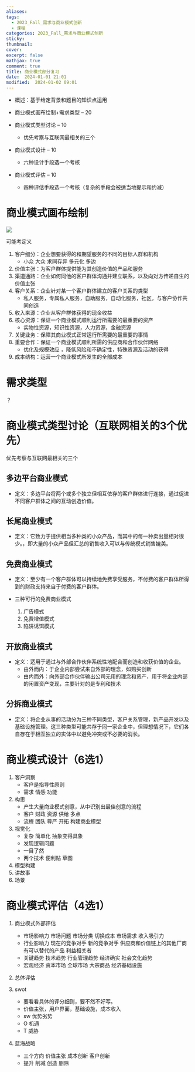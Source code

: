 ```yaml
---
aliases: 
tags:
  - 2023_Fall_需求与商业模式创新
  - 课程
categories: 2023_Fall_需求与商业模式创新
sticky: 
thumbnail: 
cover: 
excerpt: false
mathjax: true
comment: true
title: 商业模式部分复习
date:  2024-01-01 21:01
modified:  2024-01-02 09:01
---
```

- 概述：基于给定背景和题目的知识点运用

- 商业模式画布绘制+需求类型 – 20
- 商业模式类型讨论 – 10
	- 优先考察与互联网最相关的三个
- 商业模式设计 – 10
	- 六种设计手段选一个考核
- 商业模式评估 – 10
	- 四种评估手段选一个考核（复杂的手段会被适当地提示和约减）

# 商业模式画布绘制

![](https://chillcharlie-img.oss-cn-hangzhou.aliyuncs.com/image%2F2023%2F10%2F12%2Fb4e83f1d6413767f73baec4b9dbc2fe2_20231012110808.png)

可能考定义

1. 客户细分：企业想要获得的和期望服务的不同的目标人群和机构
	- 小众 大众 求同存异 多元化 多边
2. 价值主张：为客户群体提供能为其创造价值的产品和服务
3. 渠道通路：企业如何同他的客户群体沟通并建立联系，以及向对方传递自生的价值主张
4. 客户关系：企业针对某一个客户群体建立的客户关系的类型
	- 私人服务，专属私人服务，自助服务，自动化服务，社区，与客户协作共同创造
5. 收入来源：企业从客户群体获得的现金收益
6. 核心资源：保证一个商业模式顺利运行所需要的最重要的资产
	- 实物性资源，知识性资源，人力资源，金融资源
7. 关键业务：保障其商业模式正常运行所需要的最重要的事情
8. 重要合作：保证一个商业模式顺利所需的供应商和合作伙伴网络
	- 优化及规模效应 ，降低风险和不确定性，特殊资源及活动的获得
9. 成本结构：运营一个商业模式所发生的全部成本

# 需求类型

？

# 商业模式类型讨论（互联网相关的3个优先）

优先考察与互联网最相关的三个

## 多边平台商业模式

- 定义：多边平台将两个或多个独立但相互依存的客户群体进行连接，通过促进不同客户群体之间的互动创造价值。

## 长尾商业模式

- 定义：它致力于提供相当多种类的小众产品，而其中的每一种卖出量相对很少。，即大量的小众产品但汇总的销售收入可以与传统模式销售媲美。

## 免费商业模式

- 定义：至少有一个客户群体可以持续地免费享受服务，不付费的客户群体所得到的财政支持来自于付费的客户群体。

- 三种可行的免费商业模式
	1. 广告模式
	2. 免费增值模式
	3. 陷阱诱饵模式

## 开放商业模式

- 定义：适用于通过与外部合作伙伴系统性地配合而创造和收获价值的企业。
	- 由外而内：于企业内部尝试来自外部的理念，如购买创新
	- 由内而外：向外部合作伙伴输出公司无用的理念和资产，用于将企业内部的闲置资产变现，主要针对的是专利和技术

## 分拆商业模式

- 定义：将企业从事的活动分为三种不同类型，客户关系管理，新产品开发以及基础设施管理。这三种类型可能共存于同一家企业中，但理想情况下，它们各自存在于相互独立的实体中以避免冲突或不必要的消长。

# 商业模式设计（6选1）

1. 客户洞察
	- 客户是指导性原则
	- 需求 情感 功能
2. 构思
	- 产生大量商业模式创意，从中识别出最佳创意的流程
	- 客户 财政 资源 供给 多点
	- 流程 团队 尊严 开拓 构建商业模型
3. 视觉化
	- 复杂 简单化 抽象变得具象
	- 发现逻辑问题
	- 一目了然
	- 两个技术 便利贴 草图
4. 模型构建
5. 讲故事
6. 场景

# 商业模式评估（4选1）

1. 商业模式外部评估
	- 市场影响力 市场问题 市场分类 切换成本 市场需求 收入吸引力
	- 行业影响力 现在的竞争对手 新的竞争对手 供应商和价值链上的其他厂商 有可以替代的产品 利益相关者
	- 关键趋势 技术趋势 行业管理趋势 经济确实 社会文化趋势
	- 宏观经济 资本市场 全球市场 大宗商品 经济基础设施

2. 总体评估
3. swot 
	- 要看看具体的评分细则，要不然不好写。
	- 价值主张，用户界面，基础设施，成本收入
	- sw 优势劣势
	- O 机遇
	- T 威胁
4. 蓝海战略
	- 三个方向 价值主张 成本创新 客户创新
	- 提升 削减 创造 删除
